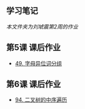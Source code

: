 ## 学习笔记

*本文件夹为刘虓震第2周的作业*

## 第5课 课后作业

- [49. 字母异位词分组](https://leetcode-cn.com/problems/group-anagrams/)

## 第6课 课后作业

- [94. 二叉树的中序遍历](https://leetcode-cn.com/problems/binary-tree-inorder-traversal/)